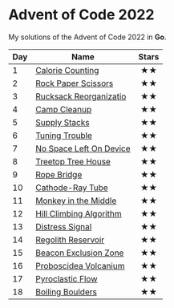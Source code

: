 # Advent of Code 2022

My solutions of the Advent of Code 2022 in **Go**.


| Day | Name                                  | Stars |
| --- | ------------------------------------- | :---: |
| 1   | [ Calorie Counting           ](day01) | ★★   |
| 2   | [ Rock Paper Scissors        ](day02) | ★★   |
| 3   | [ Rucksack Reorganizatio     ](day03) | ★★   |
| 4   | [ Camp Cleanup               ](day04) | ★★   |
| 5   | [ Supply Stacks              ](day05) | ★★   |
| 6   | [ Tuning Trouble             ](day06) | ★★   |
| 7   | [ No Space Left On Device    ](day07) | ★★   |
| 8   | [ Treetop Tree House         ](day08) | ★★   |
| 9   | [ Rope Bridge                ](day09) | ★★   |
| 10  | [ Cathode-Ray Tube           ](day10) | ★★   |
| 11  | [ Monkey in the Middle       ](day11) | ★★   |
| 12  | [ Hill Climbing Algorithm    ](day12) | ★★   |
| 13  | [ Distress Signal            ](day13) | ★★   |
| 14  | [ Regolith Reservoir         ](day14) | ★★   |
| 15  | [ Beacon Exclusion Zone      ](day15) | ★★   |
| 16  | [ Proboscidea Volcanium      ](day16) | ★★   |
| 17  | [ Pyroclastic Flow           ](day17) | ★★   |
| 18  | [ Boiling Boulders           ](day18) | ★★   |




